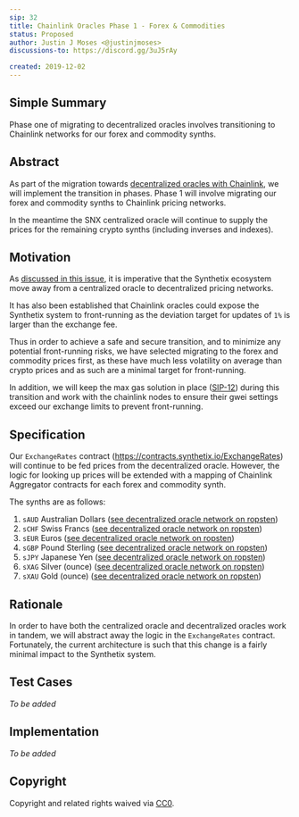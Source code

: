 ```yaml
---
sip: 32
title: Chainlink Oracles Phase 1 - Forex & Commodities
status: Proposed
author: Justin J Moses <@justinjmoses>
discussions-to: https://discord.gg/3uJ5rAy

created: 2019-12-02
---
```


<!--You can leave these HTML comments in your merged SIP and delete the visible duplicate text guides, they will not appear and may be helpful to refer to if you edit it again. This is the suggested template for new SIPs. Note that an SIP number will be assigned by an editor. When opening a pull request to submit your SIP, please use an abbreviated title in the filename, `sip-draft_title_abbrev.md`. The title should be 44 characters or less.-->

## Simple Summary

<!--"If you can't explain it simply, you don't understand it well enough." Provide a simplified and layman-accessible explanation of the SIP.-->

Phase one of migrating to decentralized oracles involves transitioning to Chainlink networks for our forex and commodity synths.

## Abstract

<!--A short (~200 word) description of the technical issue being addressed.-->

As part of the migration towards [decentralized oracles with Chainlink](https://github.com/Synthetixio/synthetix/issues/293), we will implement the transition in phases. Phase 1 will involve migrating our forex and commodity synths to Chainlink pricing networks.

In the meantime the SNX centralized oracle will continue to supply the prices for the remaining crypto synths (including inverses and indexes).

## Motivation

<!--The motivation is critical for SIPs that want to change Synthetix. It should clearly explain why the existing protocol specification is inadequate to address the problem that the SIP solves. SIP submissions without sufficient motivation may be rejected outright.-->

As [discussed in this issue](https://github.com/Synthetixio/synthetix/issues/293), it is imperative that the Synthetix ecosystem move away from a centralized oracle to decentralized pricing networks.

It has also been established that Chainlink oracles could expose the Synthetix system to front-running as the deviation target for updates of `1%` is larger than the exchange fee.

Thus in order to achieve a safe and secure transition, and to minimize any potential front-running risks, we have selected migrating to the forex and commodity prices first, as these have much less volatility on average than crypto prices and as such are a minimal target for front-running.

In addition, we will keep the max gas solution in place ([SIP-12](https://sips.synthetix.io/sips/sip-12)) during this transition and work with the chainlink nodes to ensure their gwei settings exceed our exchange limits to prevent front-running.

## Specification

<!--The technical specification should describe the syntax and semantics of any new feature.-->

Our `ExchangeRates` contract (https://contracts.synthetix.io/ExchangeRates) will continue to be fed prices from the decentralized oracle. However, the logic for looking up prices will be extended with a mapping of Chainlink Aggregator contracts for each forex and commodity synth.

The synths are as follows:

1. `sAUD` Australian Dollars ([see decentralized oracle network on ropsten](https://aggregator-staging.surge.sh/ropsten/0x1b7ce2481149328c5e00efa6daa82de8e24f078b))
2. `sCHF` Swiss Francs ([see decentralized oracle network on ropsten](https://aggregator-staging.surge.sh/ropsten/0xcd80a8f6915c78b3e65d30f94468547e021ccf9b))
3. `sEUR` Euros ([see decentralized oracle network on ropsten](https://aggregator-staging.surge.sh/ropsten/0x152cfa5d0e11ab0355179cd812035c2c64d750bd))
4. `sGBP` Pound Sterling ([see decentralized oracle network on ropsten](https://aggregator-staging.surge.sh/ropsten/0x174754491a4ca333bf777387b0926bc8ecaf7f6e))
5. `sJPY` Japanese Yen ([see decentralized oracle network on ropsten](https://aggregator-staging.surge.sh/ropsten/0xe3153d946c958e334285f4aa93c6a3d8f5dfbff7))
6. `sXAG` Silver (ounce) ([see decentralized oracle network on ropsten](https://aggregator-staging.surge.sh/ropsten/0xc8bc999deab18feca1c5fbd6bffe9975ac396402))
7. `sXAU` Gold (ounce) ([see decentralized oracle network on ropsten](https://aggregator-staging.surge.sh/ropsten/0xf45a5bb73124907e8c391c6a1001896f62f8f290))

## Rationale

<!--The rationale fleshes out the specification by describing what motivated the design and why particular design decisions were made. It should describe alternate designs that were considered and related work, e.g. how the feature is supported in other languages. The rationale may also provide evidence of consensus within the community, and should discuss important objections or concerns raised during discussion.-->

In order to have both the centralized oracle and decentralized oracles work in tandem, we will abstract away the logic in the `ExchangeRates` contract. Fortunately, the current architecture is such that this change is a fairly minimal impact to the Synthetix system.

## Test Cases

<!--Test cases for an implementation are mandatory for SIPs but can be included with the implementation..-->

_To be added_

## Implementation

<!--The implementations must be completed before any SIP is given status "Implemented", but it need not be completed before the SIP is "Approved". While there is merit to the approach of reaching consensus on the specification and rationale before writing code, the principle of "rough consensus and running code" is still useful when it comes to resolving many discussions of API details.-->

_To be added_

## Copyright

Copyright and related rights waived via [CC0](https://creativecommons.org/publicdomain/zero/1.0/).
